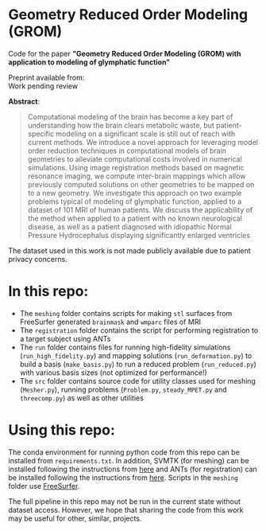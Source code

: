 # Geometry Reduced Order Modeling (GROM)

Code for the paper **"Geometry Reduced Order Modeling (GROM) with application to modeling of glymphatic function"** 

Preprint available from:<br> 
Work pending review

**Abstract**: 
> Computational modeling of the brain has become a key part of understanding how the brain clears metabolic waste, but patient-specific modeling on a significant scale is still out of reach with current methods. We introduce a novel approach for leveraging model order reduction techniques in computational models of brain geometries to alleviate computational costs involved in numerical simulations. Using image registration methods based on magnetic resonance imaging, we compute inter-brain mappings which allow previously computed solutions on other geometries to be mapped on to a new geometry. We investigate this approach on two example problems typical of modeling of glymphatic function, applied to a dataset of $101$ MRI of human patients. We discuss the applicability of the method when applied to a patient with no known neurological disease, as well as a patient diagnosed with idiopathic Normal Pressure Hydrocephalus displaying significantly enlarged ventricles

The dataset used in this work is not made publicly available due to patient privacy concerns. 

# In this repo:

- The `meshing` folder contains scripts for making `stl` surfaces from FreeSurfer generated `brainmask` and `wmparc` files of MRI
- The `registration` folder contains the script for performing registration to a target subject using ANTs
- The `run` folder contains files for running high-fidelity simulations (`run_high_fidelity.py`) and mapping solutions (`run_deformation.py`) to build a basis (`make_basis.py`) to run a reduced problem (`run_reduced.py`) with various basis sizes (not optimized for performance!)
- The `src` folder contains source code for utility classes used for meshing (`Mesher.py`), running problems (`Problem.py`, `steady_MPET.py` and `threecomp.py`) as well as other utilities

# Using this repo:

The conda environment for running python code from this repo can be installed from `requirements.txt`. In addition, SVMTK (for meshing) can be installed following the instructions from [here](https://github.com/SVMTK/SVMTK) and ANTs (for registration) can be installed following the instructions from [here](https://github.com/ANTsX/ANTs). Scripts in the `meshing` folder use [FreeSurfer](https://surfer.nmr.mgh.harvard.edu/). 

The full pipeline in this repo may not be run in the current state without dataset access. However, we hope that sharing the code from this work may be useful for other, similar, projects.